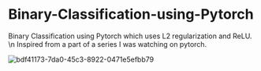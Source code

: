 # Binary-Classification-using-Pytorch
Binary Classification using Pytorch which uses L2 regularization and ReLU. \n
Inspired from a part of a series I was watching on pytorch.





![bdf41173-7da0-45c3-8922-0471e5efbb79](https://github.com/steel-bucket/Binary-Classification-using-Pytorch/assets/71217129/58018e7c-2ccd-479f-8c87-ac242c7b66bd)

